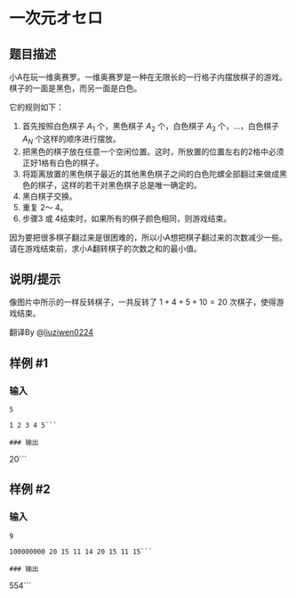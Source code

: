 # 一次元オセロ

## 题目描述

小A在玩一维奥赛罗。一维奥赛罗是一种在无限长的一行格子内摆放棋子的游戏。棋子的一面是黑色，而另一面是白色。

它的规则如下：

1. 首先按照白色棋子  $A_1$ 个，黑色棋子  $A_2$ 个，白色棋子  $A_3$ 个，...，白色棋子  $A_N$ 个这样的顺序进行摆放。
2. 把黑色的棋子放在任意一个空闲位置。这时，所放置的位置左右的2格中必须正好1格有白色的棋子。
3. 将距离放置的黑色棋子最近的其他黑色棋子之间的白色陀螺全部翻过来做成黑色的棋子，这样的若干对黑色棋子总是唯一确定的。
4. 黑白棋子交换。
5. 重复  $2$～  $4$。
6.   步骤$3$ 或  $4$结束时，如果所有的棋子颜色相同，则游戏结束。

因为要把很多棋子翻过来是很困难的，所以小A想把棋子翻过来的次数减少一些。请在游戏结束前，求小A翻转棋子的次数之和的最小值。

## 说明/提示

像图片中所示的一样反转棋子，一共反转了  $1+4+5+10=20$ 次棋子，使得游戏结束。

翻译By @[liuziwen0224](/user/141683)

## 样例 #1

### 输入

```
5
1 2 3 4 5```

### 输出

```
20```

## 样例 #2

### 输入

```
9
100000000 20 15 11 14 20 15 11 15```

### 输出

```
554```

